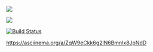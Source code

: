 <a href="https://codeclimate.com/github/ilnarkz/python-project-lvl1/maintainability"><img src="https://api.codeclimate.com/v1/badges/839314b891de0fe43bd0/maintainability" /></a>

<a href="https://codeclimate.com/github/ilnarkz/python-project-lvl1/test_coverage"><img src="https://api.codeclimate.com/v1/badges/839314b891de0fe43bd0/test_coverage" /></a>

[![Build Status](https://travis-ci.com/ilnarkz/python-project-lvl1.svg?branch=master)](https://travis-ci.com/ilnarkz/python-project-lvl1)

https://asciinema.org/a/ZqW9eCkk6g2lN6Bmnlx8JpNdD

